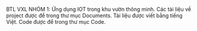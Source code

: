 BTL VXL NHÓM 1: Ứng dụng IOT trong khu vườn thông minh.
Các tài liệu về project được để trong thư mục Documents. Tài liệu được viết bằng tiếng Việt.
Code được để trong thư mục Code.
